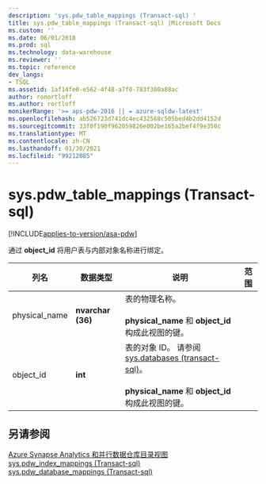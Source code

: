```yaml
---
description: 'sys.pdw_table_mappings (Transact-sql) '
title: sys.pdw_table_mappings (Transact-sql) |Microsoft Docs
ms.custom: ''
ms.date: 06/01/2018
ms.prod: sql
ms.technology: data-warehouse
ms.reviewer: ''
ms.topic: reference
dev_langs:
- TSQL
ms.assetid: 1af14fe0-e562-4f48-a7f0-783f300a88ac
author: ronortloff
ms.author: rortloff
monikerRange: '>= aps-pdw-2016 || = azure-sqldw-latest'
ms.openlocfilehash: ab526723d741dc4ec432568c505bed4b2dd4152d
ms.sourcegitcommit: 33f0f190f962059826e002be165a2bef4f9e350c
ms.translationtype: MT
ms.contentlocale: zh-CN
ms.lasthandoff: 01/30/2021
ms.locfileid: "99212085"
---
```

# <a name="syspdw_table_mappings-transact-sql"></a>sys.pdw_table_mappings (Transact-sql) 
[!INCLUDE[applies-to-version/asa-pdw](../../includes/applies-to-version/asa-pdw.md)]

  通过 **object_id** 将用户表与内部对象名称进行绑定。  
  
|列名|数据类型|说明|范围|  
|-----------------|---------------|-----------------|-----------|  
|physical_name|**nvarchar (36)**|表的物理名称。<br /><br /> **physical_name** 和 **object_id** 构成此视图的键。||  
|object_id|**int**|表的对象 ID。 请参阅 [sys.databases &#40;transact-sql&#41;](../../relational-databases/system-catalog-views/sys-objects-transact-sql.md)。<br /><br /> **physical_name** 和 **object_id** 构成此视图的键。||  
  
## <a name="see-also"></a>另请参阅  
 [Azure Synapse Analytics 和并行数据仓库目录视图](../../relational-databases/system-catalog-views/sql-data-warehouse-and-parallel-data-warehouse-catalog-views.md)   
 [sys.pdw_index_mappings &#40;Transact-sql&#41;](../../relational-databases/system-catalog-views/sys-pdw-index-mappings-transact-sql.md)   
 [sys.pdw_database_mappings &#40;Transact-sql&#41;](../../relational-databases/system-catalog-views/sys-pdw-database-mappings-transact-sql.md)  
  
  
